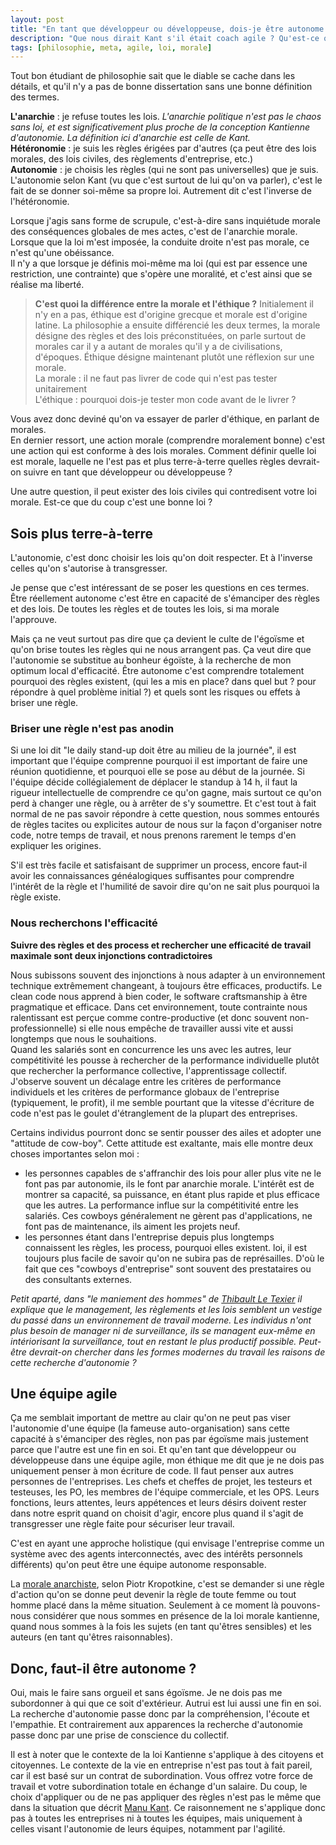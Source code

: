 ```yaml
---
layout: post 
title: "En tant que développeur ou développeuse, dois-je être autonome ?"
description: "Que nous dirait Kant s'il était coach agile ? Qu'est-ce qu'un bon développeur ?"
tags: [philosophie, meta, agile, loi, morale]
---
```


Tout bon étudiant de philosophie sait que le diable se cache dans les détails, et qu'il n'y a pas de bonne dissertation
sans une bonne définition des termes.

**L'anarchie** : je refuse toutes les lois. _L'anarchie politique n'est pas
le chaos sans loi, et est significativement plus proche de la conception Kantienne d'autonomie. La définition ici d'anarchie est
celle de Kant._         
**Hétéronomie** : je suis les règles érigées par d'autres (ça peut être des lois morales, des lois civiles, des règlements
d'entreprise, etc.)           
**Autonomie** : je choisis les règles (qui ne sont pas universelles) que je suis.     
L'autonomie selon Kant (vu que c'est surtout de lui qu'on va parler), c'est le fait de se donner soi-même sa propre loi.
Autrement dit c'est l'inverse de l'hétéronomie.     


Lorsque j'agis sans forme de scrupule, c'est-à-dire sans inquiétude morale des conséquences globales de 
mes actes, c'est de l'anarchie morale.   
Lorsque que la loi m'est imposée, la conduite droite n'est pas morale, ce n'est qu'une obéissance.    
Il n'y a que lorsque je définis moi-même ma loi (qui est par essence une restriction, une contrainte) que s'opère une
moralité, et c'est ainsi que se réalise ma liberté.

> **C'est quoi la différence entre la morale et l'éthique ?** Initialement il n'y en a pas, éthique est d'origine grecque
> et morale est d'origine latine. La philosophie a ensuite différencié les deux termes, la morale désigne des règles et des
> lois préconstituées, on parle surtout de morales car il y a autant de morales qu'il y a de civilisations, d'époques.
> Éthique désigne maintenant plutôt une réflexion sur une morale.      
> La morale : il ne faut pas livrer de code qui n'est pas tester unitairement      
> L'éthique : pourquoi dois-je tester mon code avant de le livrer ?           

Vous avez donc deviné qu'on va essayer de parler d'éthique, en parlant de morales.      
En dernier ressort, une action morale (comprendre moralement bonne) c'est une action qui est conforme à des
lois morales. Comment définir quelle loi est morale, laquelle ne l'est pas et plus terre-à-terre quelles règles
devrait-on suivre en tant que développeur ou développeuse ?

Une autre question, il peut exister des lois civiles qui contredisent votre loi morale. Est-ce que du coup c'est une
bonne loi ?

## Sois plus terre-à-terre

L'autonomie, c'est donc choisir les lois qu'on doit respecter. Et à l'inverse celles qu'on s'autorise à transgresser.

Je pense que c'est intéressant de se poser les questions en ces termes. Être réellement autonome c'est être en capacité
de s'émanciper des règles et des lois. De toutes les règles et de toutes les lois, si ma morale l'approuve.

Mais ça ne veut surtout pas dire que ça devient le culte de l'égoïsme et qu'on brise toutes les règles qui ne nous
arrangent pas. Ça veut dire que l'autonomie se substitue au bonheur égoïste, à la recherche de mon optimum 
local d'efficacité. Être autonome c'est comprendre totalement pourquoi
des règles existent, (qui les a mis en place? dans quel but ? pour répondre à quel problème initial ?) et quels sont 
les risques ou effets à briser une règle.

### Briser une règle n'est pas anodin

Si une loi dit "le daily stand-up doit être au milieu de la journée", il est important que l'équipe comprenne
pourquoi il est important de faire une réunion quotidienne, et pourquoi elle se pose au début de la journée. Si l'équipe
décide collégialement de déplacer le standup à 14 h, il faut la rigueur intellectuelle de comprendre ce qu'on gagne, mais
surtout ce qu'on perd à changer une règle, ou à arrêter de s'y soumettre. Et c'est tout à fait normal de ne pas
savoir répondre à cette question, nous sommes entourés de règles tacites ou explicites autour de nous sur la façon
d'organiser notre code, notre temps de travail, et nous prenons rarement le temps d'en expliquer les origines.

S'il est très facile et satisfaisant de supprimer un process, encore faut-il avoir les connaissances généalogiques
suffisantes pour comprendre l'intérêt de la règle et l'humilité de savoir dire qu'on ne sait plus pourquoi la règle
existe.

### Nous recherchons l'efficacité

**Suivre des règles et des process et rechercher une efficacité de travail maximale sont deux injonctions contradictoires**

Nous subissons souvent des injonctions à nous adapter à un environnement technique extrêmement changeant, à toujours 
être efficaces, productifs. Le clean code nous apprend à bien coder, le software craftsmanship à être pragmatique
et efficace. Dans cet environnement, toute contrainte nous ralentissant est perçue comme contre-productive (et donc souvent 
non-professionnelle) si elle nous empêche de travailler aussi vite et aussi longtemps que nous le souhaitions.      
Quand les salariés sont en concurrence les uns avec les autres, leur compétitivité les pousse
à rechercher de la performance individuelle plutôt que rechercher la performance collective, l'apprentissage collectif.
J'observe souvent un décalage entre les critères de performance individuels et les critères de performance globaux de l'entreprise (typiquement, le profit),
il me semble pourtant que la vitesse d'écriture de code n'est pas le goulet d'étranglement de la plupart des entreprises.

Certains individus pourront donc se sentir pousser des ailes et adopter une "attitude de cow-boy".
Cette attitude est exaltante,
mais elle montre deux choses importantes selon moi :

* les personnes capables de s'affranchir des lois pour aller plus vite ne le font pas par autonomie, ils le font par
  anarchie morale. L'intérêt est de montrer sa capacité, sa puissance, en étant plus rapide et plus efficace que les
  autres. La performance influe sur la compétitivité entre les salariés. Ces cowboys généralement ne gèrent pas
  d'applications, ne font pas de maintenance, ils aiment les projets neuf.
* les personnes étant dans l'entreprise depuis plus longtemps connaissent les règles, les process, pourquoi elles existent.
  loi, il est toujours plus facile de savoir qu'on ne subira pas de représailles. D'où le fait que ces "cowboys d'entreprise"
  sont souvent des prestataires ou des consultants externes.


_Petit aparté, dans "le maniement des hommes" de [Thibault Le Texier](https://www.mollat.com/livres/1569628/thibault-le-texier-le-maniement-des-hommes-essai-sur-la-rationalite-manageriale)
il explique que le management, les règlements et les lois semblent un vestige du passé dans un environnement de travail moderne. Les individus
n'ont plus besoin de manager ni de surveillance, ils se managent eux-même en intériorisant la surveillance, tout en restant le plus productif possible.
Peut-être devrait-on chercher dans les formes modernes du travail les raisons de cette recherche d'autonomie ?_

## Une équipe agile

Ça me semblait important de mettre au clair qu'on ne peut pas viser l'autonomie d'une équipe (la fameuse auto-organisation)
sans cette capacité à s'émanciper des règles, non pas par égoïsme mais justement parce que l'autre est une
fin en soi. Et qu'en tant que développeur ou développeuse dans une équipe agile, 
mon éthique me dit que je ne dois pas uniquement penser à mon écriture de code.
Il faut penser aux autres personnes de l'entreprises. Les chefs et cheffes de projet, les testeurs et testeuses,
les PO, les membres de l'équipe commerciale, et les OPS. Leurs fonctions, leurs attentes, leurs appétences et leurs désirs doivent rester dans notre esprit
quand on choisit d'agir, encore plus quand il s'agit de transgresser une règle faite pour sécuriser leur travail.

C'est en ayant une approche holistique (qui envisage l'entreprise comme un système avec des
agents interconnectés, avec des intérêts personnels différents) qu'on peut être une équipe autonome responsable.

La [morale anarchiste](https://fr.wikipedia.org/wiki/La_Morale_anarchiste), selon Piotr Kropotkine, c'est se demander si une règle d'action qu'on se donne peut devenir
la règle de toute femme ou tout homme placé dans la même situation.
Seulement à ce moment là pouvons-nous considérer que nous sommes en présence de la loi morale kantienne,
quand nous sommes à la fois les sujets (en tant qu'êtres sensibles) et les auteurs (en tant qu'êtres raisonnables).

## Donc, faut-il être autonome ?

Oui, mais le faire sans orgueil et sans égoïsme. Je ne dois pas me subordonner à qui que ce soit d'extérieur.
Autrui est lui aussi une fin en soi. La recherche d'autonomie passe donc par la compréhension, l'écoute et
l'empathie. Et contrairement aux apparences la recherche d'autonomie passe donc par une prise de
conscience du collectif.

Il est à noter que le contexte de la loi Kantienne s'applique à des citoyens et citoyennes. Le contexte de la vie
en entreprise n'est pas tout à fait pareil, car il est basé sur un contrat de subordination. Vous offrez
votre force de travail et votre subordination totale en échange d'un salaire. Du coup, le choix d'appliquer ou
de ne pas appliquer des règles n'est pas le même que dans la situation que
décrit [Manu Kant](https://www.mollat.com/livres/47724/emmanuel-kant-critique-de-la-raison-pure). Ce raisonnement
ne s'applique donc pas à toutes les entreprises ni à toutes les équipes, mais uniquement à celles visant l'autonomie
de leurs équipes, notamment par l'agilité.
